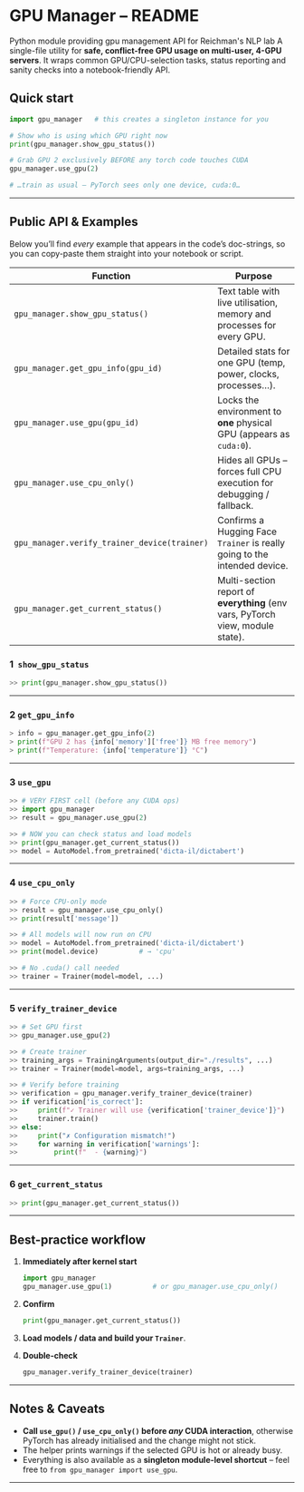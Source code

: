 # GPU Manager – README
Python module providing gpu management API for Reichman's NLP lab
A single-file utility for **safe, conflict-free GPU usage on multi-user, 4-GPU servers**.
It wraps common GPU/CPU-selection tasks, status reporting and sanity checks into a
notebook-friendly API.

## Quick start

```python
import gpu_manager   # this creates a singleton instance for you

# Show who is using which GPU right now
print(gpu_manager.show_gpu_status())

# Grab GPU 2 exclusively BEFORE any torch code touches CUDA
gpu_manager.use_gpu(2)

# …train as usual – PyTorch sees only one device, cuda:0…
```

---

## Public API & Examples

Below you’ll find *every* example that appears in the code’s doc-strings, so you
can copy-paste them straight into your notebook or script.

| Function                                     | Purpose                                                                                |
| -------------------------------------------- | -------------------------------------------------------------------------------------- |
| `gpu_manager.show_gpu_status()`              | Text table with live utilisation, memory and processes for every GPU.                  |
| `gpu_manager.get_gpu_info(gpu_id)`           | Detailed stats for one GPU (temp, power, clocks, processes…).                          |
| `gpu_manager.use_gpu(gpu_id)`                | Locks the environment to **one** physical GPU (appears as `cuda:0`).                   |
| `gpu_manager.use_cpu_only()`                 | Hides all GPUs – forces full CPU execution for debugging / fallback.                   |
| `gpu_manager.verify_trainer_device(trainer)` | Confirms a Hugging Face `Trainer` is really going to the intended device.              |
| `gpu_manager.get_current_status()`           | Multi-section report of **everything** (env vars, PyTorch view, module state). |

### 1 ️ `show_gpu_status`

```python
>> print(gpu_manager.show_gpu_status())
```

---

### 2 ️`get_gpu_info`

```python
> info = gpu_manager.get_gpu_info(2)
> print(f"GPU 2 has {info['memory']['free']} MB free memory")
> print(f"Temperature: {info['temperature']} °C")
```

---

### 3 ️`use_gpu`

```python
>> # VERY FIRST cell (before any CUDA ops)
>> import gpu_manager
>> result = gpu_manager.use_gpu(2)

>> # NOW you can check status and load models
>> print(gpu_manager.get_current_status())
>> model = AutoModel.from_pretrained('dicta-il/dictabert')
```

---

### 4 ️`use_cpu_only`

```python
>> # Force CPU-only mode
>> result = gpu_manager.use_cpu_only()
>> print(result['message'])

>> # All models will now run on CPU
>> model = AutoModel.from_pretrained('dicta-il/dictabert')
>> print(model.device)          # → 'cpu'

>> # No .cuda() call needed
>> trainer = Trainer(model=model, ...)
```

---

### 5 ️`verify_trainer_device`

```python
>> # Set GPU first
>> gpu_manager.use_gpu(2)

>> # Create trainer
>> training_args = TrainingArguments(output_dir="./results", ...)
>> trainer = Trainer(model=model, args=training_args, ...)

>> # Verify before training
>> verification = gpu_manager.verify_trainer_device(trainer)
>> if verification['is_correct']:
>>     print(f"✓ Trainer will use {verification['trainer_device']}")
>>     trainer.train()
>> else:
>>     print("✗ Configuration mismatch!")
>>     for warning in verification['warnings']:
>>         print(f"  - {warning}")
```

---

### 6 ️`get_current_status`

```python
>> print(gpu_manager.get_current_status())
```

---

## Best-practice workflow

1. **Immediately after kernel start**

   ```python
   import gpu_manager
   gpu_manager.use_gpu(1)          # or gpu_manager.use_cpu_only()
   ```

2. **Confirm**

   ```python
   print(gpu_manager.get_current_status())
   ```

3. **Load models / data and build your `Trainer`**.

4. **Double-check**

   ```python
   gpu_manager.verify_trainer_device(trainer)
   ```

---

## Notes & Caveats

* **Call `use_gpu()` / `use_cpu_only()` before *any* CUDA interaction**, otherwise
  PyTorch has already initialised and the change might not stick.
* The helper prints warnings if the selected GPU is hot or already busy.
* Everything is also available as a **singleton module-level shortcut** –
  feel free to `from gpu_manager import use_gpu`.

---
